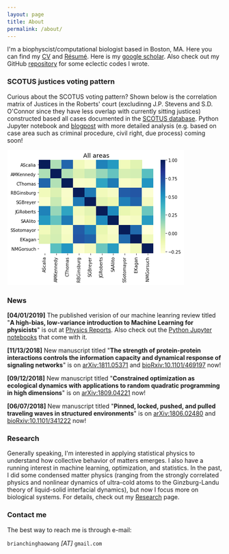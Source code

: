 ```yaml
---
layout: page
title: About
permalink: /about/
---
```



I'm a biophyscist/computational biologist based in Boston, MA. Here you can find my [CV](https://www.dropbox.com/s/0fl1yhye8zwfcjq/CHW_CV.pdf?dl=0) and [Résumé](https://www.dropbox.com/s/u47ag9gug3add92/Resume_WANG.pdf?dl=0). Here is my [google scholar](https://scholar.google.com/citations?user=_-ylxpYAAAAJ&hl=en). Also check out my GitHub [repository](https://github.com/chinghao0703) for some eclectic codes I wrote. 


### SCOTUS justices voting pattern ###
Curious about the SCOTUS voting pattern? Shown below is the correlation matrix of Justices in the Roberts' court (excludinng J.P. Stevens and S.D. O'Connor since they have less overlap with currently sitting justices) constructed based all cases documented in the [SCOTUS database](http://scdb.wustl.edu/). Python Jupyter notebook and [blogpost](https://chinghao0703.github.io/SCOTUS-Voting-Patterns/) with more detailed analysis (e.g. based on case area such as criminal procedure, civil right, due process) coming soon!

![image](/assets/images/corr.png)


### News ###

**[04/01/2019]**
The published verision of our machine leanring review titled "**A high-bias, low-variance introduction to Machine Learning for physicists**" is out at [Physics Reports](https://doi.org/10.1016/j.physrep.2019.03.001). Also check out the [Python Jupyter notebooks](https://github.com/drckf/mlreview_notebooks) that come with it.

**[11/13/2018]**
New manuscript titled "**The strength of protein-protein interactions controls the information capacity and dynamical response of signaling networks**" is on [arXiv:1811.05371](https://arxiv.org/abs/1811.05371) and [bioRxiv:10.1101/469197](https://doi.org/10.1101/469197) now!

**[09/12/2018]**
New manuscript titled "**Constrained optimization as ecological dynamics with applications to random quadratic programming in high dimensions**" is on [arXiv:1809.04221](https://arxiv.org/abs/1809.04221) now!

**[06/07/2018]**
New manuscript titled "**Pinned, locked, pushed, and pulled traveling waves in structured environments**" is on [arXiv:1806.02480](https://arxiv.org/abs/1806.02480) and [bioRxiv:10.1101/341222](https://doi.org/10.1101/341222) now!



### Research ###

Generally speaking, I'm interested in applying statistical physics to understand how collective behavior of matters emerges. I also have a running interest in machine learning, optimization, and statistics. In the past, I did some condensed matter physics (ranging from the strongly correlated physics and nonlinear dynamics of ultra-cold atoms to the Ginzburg-Landu theory of liquid-solid interfacial dynamics), but now I focus more on biological systems. For details, check out my [Research](https://chinghao0703.github.io/Research/) page.


### Contact me

The best way to reach me is through e-mail:

`brianchinghaowang` *[AT]* `gmail.com`
